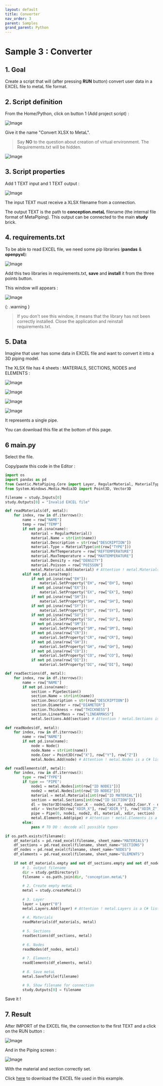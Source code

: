 ```yaml
---
layout: default
title: Converter
nav_order: 3
parent: Samples
grand_parent: Python
---
```


# Sample 3 : Converter

## 1. Goal

Create a script that will (after pressing **RUN** button) convert user data in a EXCEL file to metaL file format.

## 2. Script definition

From the Home/Python, click on button 1 (Add project script) :

![Image](../../Images/PythonMenu.jpg)

Give it the name "Convert XLSX to MetaL".

>Say **NO** to the question about creation of virtual environment. The Requirements.txt will be hidden.

![Image](../../Images/PythonMenu1.jpg)

## 3. Script properties

Add 1 TEXT input and 1 TEXT output :

![Image](../../Images/PythonSample3_1.jpg)

The input TEXT must receive a XLSX filename from a connection.

The output TEXT is the path to **conception.metaL** filename (the internal file format of MetaPiping). This output can be connected to the main **study** brick.

## 4. requirements.txt

To be able to read EXCEL file, we need some pip libraries (**pandas** & **openpyxl**):

![Image](../../Images/PythonSample3_3.jpg)

Add this two libraries in requirements.txt, **save** and **install** it from the three points button.

This window will appears :

![Image](../../Images/PythonSample3_2.jpg)

{: .warning }
> If you don't see this window, it means that the library has not been correctly installed. Close the application and reinstall requirements.txt.

## 5. Data

Imagine that user has some data in EXCEL file and want to convert it into a 3D piping model.

The XLSX file has 4 sheets : MATERIALS, SECTIONS, NODES and ELEMENTS :

![Image](../../Images/PythonSample3_4.jpg)

![Image](../../Images/PythonSample3_5.jpg)

![Image](../../Images/PythonSample3_6.jpg)

![Image](../../Images/PythonSample3_7.jpg)

It represents a single pipe.

You can download this file at the bottom of this page.

## 6 main.py

Select the file.

Copy/paste this code in the Editor :

```python
import os
import pandas as pd
from Cwantic.MetaPiping.Core import Layer, RegularMaterial, MaterialType, PipeSection, Node, Pipe
from System.Windows.Media.Media3D import Point3D, Vector3D

filename = study.Inputs[0]
study.Outputs[0] = "Invalid EXCEL file"

def readMaterials(df, metal):
    for index, row in df.iterrows():
        name = row["NAME"]
        temp = row["TEMP"]
        if not pd.isna(name):
            material = RegularMaterial()
            material.Name = str(int(name))
            material.Description = str(row["DESCRIPTION"])
            material.Type = MaterialType(int(row["TYPE"]))
            material.RefTemperature = row["REFTEMPERATURE"]
            material.MaxTemperature = row["MAXTEMPERATURE"]
            material.Density = row["DENSITY"]
            material.Poisson = row["POISSON"]
            metal.Materials.Add(material) # Attention ! metal.Materials is a C# list. Use Add instead of append
        elif not pd.isna(temp):
            if not pd.isna(row["EH"]):
                material.SetProperty("EH", row["EH"], temp)
            if not pd.isna(row["EX"]):
                material.SetProperty("EX", row["EX"], temp)
            if not pd.isna(row["SH"]):
                material.SetProperty("SH", row["SH"], temp)
            if not pd.isna(row["SY"]):
                material.SetProperty("SY", row["SY"], temp)
            if not pd.isna(row["SU"]):
                material.SetProperty("SU", row["SU"], temp)
            if not pd.isna(row["SM"]):
                material.SetProperty("SM", row["SM"], temp)
            if not pd.isna(row["CR"]):
                material.SetProperty("CR", row["CR"], temp)
            if not pd.isna(row["GH"]):
                material.SetProperty("GH", row["GH"], temp)
            if not pd.isna(row["CO"]):
                material.SetProperty("CO", row["CO"], temp)
            if not pd.isna(row["DI"]):
                material.SetProperty("DI", row["DI"], temp)  

def readSections(df, metal):
    for index, row in df.iterrows():
        name = row["NAME"]
        if not pd.isna(name):
            section = PipeSection()
            section.Name = str(int(name))
            section.Description = str(row["DESCRIPTION"])
            section.Diameter = row["DIAMETER"]
            section.Thickness = row["THICKNESS"]
            section.LinearMass = row["LINEARMASS"]
            metal.Sections.Add(section) # Attention ! metal.Sections is a C# list. Use Add instead of append
    
def readNodes(df, metal):
    for index, row in df.iterrows():
        name = row["NAME"]
        if not pd.isna(name):
            node = Node()
            node.Name = str(int(name))
            node.Coor = Point3D(row["X"], row["Y"], row["Z"])
            metal.Nodes.Add(node) # Attention ! metal.Nodes is a C# list. Use Add instead of append

def readElements(df, metal):
    for index, row in df.iterrows():
        type = row["TYPE"]
        if type == "PIPE":
            node1 = metal.Nodes[int(row["ID NODE1"])]
            node2 = metal.Nodes[int(row["ID NODE2"])]
            material = metal.Materials[int(row["ID MATERIAL"])]
            section = metal.Sections[int(row["ID SECTION"])]
            dl = Vector3D(node2.Coor.X - node1.Coor.X, node2.Coor.Y - node1.Coor.Y, node2.Coor.Z - node1.Coor.Z)
            xdir = Vector3D(row["XDIR_X"], row["XDIR_Y"], row["XDIR_Z"])
            pipe = Pipe(0, node1, node2, dl, material, xdir, section)
            metal.Elements.Add(pipe) # Attention ! metal.Elements is a C# list. Use Add instead of append
        else:
            pass # TO DO : decode all possible types
        
if os.path.exists(filename):
    df_materials = pd.read_excel(filename, sheet_name="MATERIALS")
    df_sections = pd.read_excel(filename, sheet_name="SECTIONS")
    df_nodes = pd.read_excel(filename, sheet_name="NODES")
    df_elements = pd.read_excel(filename, sheet_name="ELEMENTS")
    
    if not df_materials.empty and not df_sections.empty and not df_nodes.empty and not df_elements.empty:
        # 1. output filename
        dir = study.getDirectory()
        filename = os.path.join(dir, "conception.metaL")
        
        # 2. Create empty metaL
        metal = study.createMetal()
        
        # 3. Layer
        layer = Layer("0")
        metal.Layers.Add(layer) # Attention ! metal.Layers is a C# list. Use Add instead of append
        
        # 4. Materials
        readMaterials(df_materials, metal)      
        
        # 5. Sections
        readSections(df_sections, metal)
        
        # 6. Nodes
        readNodes(df_nodes, metal)
        
        # 7. Elements
        readElements(df_elements, metal)
        
        # 8. Save metaL
        metal.SaveToFile(filename)

        # 9. Show filename for connection
        study.Outputs[0] = filename
```

Save it !

## 7. Result

 After IMPORT of the EXCEL file, the connection to the first TEXT and a click on the RUN button :

![Image](../../Images/PythonSample3_8.jpg)

And in the Piping screen :

![Image](../../Images/PythonSample3_9.jpg)

With the material and section correctly set.

Click [here](https://metapiping.com/wp-content/uploads/2023/02/Sample3.zip) to download the EXCEL file used in this example.
